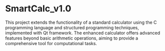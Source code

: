 # SmartCalc_v1.0
This project extends the functionality of a standard calculator using the C programming language and structured programming techniques, implemented with Qt framework. The enhanced calculator offers advanced features beyond basic arithmetic operations, aiming to provide a comprehensive tool for computational tasks.
